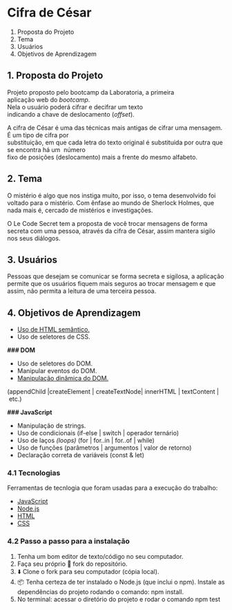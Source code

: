 # Cifra de César

1. Proposta do Projeto
2. Tema 
3. Usuários
4. Objetivos de Aprendizagem

## 1. Proposta do Projeto

Projeto proposto pelo bootcamp da Laboratoria, a primeira aplicação web do *_bootcamp_*.  Nela o usuário poderá cifrar e decifrar um texto indicando a chave de deslocamento (*_offset_*).

A cifra de César é uma das técnicas mais antigas de cifrar uma mensagem. É um tipo de cifra por substituição, em que cada letra do texto original é substituida por outra que se encontra há um  número fixo de posições (deslocamento) mais a frente do mesmo alfabeto.

## 2. Tema

O mistério é algo que nos instiga muito, por isso, o tema desenvolvido foi voltado para o mistério. Com ênfase ao mundo de Sherlock Holmes, que nada mais é, cercado de mistérios e investigações.

O Le Code Secret tem a proposta de você trocar mensagens de forma secreta com uma pessoa, através da cifra de César, assim mantera sigilo nos seus diálogos.

## 3. Usuários

Pessoas que desejam se comunicar se forma secreta e sigilosa, a aplicação permite que os usuários fiquem mais seguros ao trocar mensagem e que assim, não permita a leitura de uma terceira pessoa.

## 4. Objetivos de Aprendizagem

- [Uso de HTML semântico.](https://developer.mozilla.org/pt-BR/docs/Glossario/Semantica#Sem%C3%A2ntica_em_HTML)
- Uso de seletores de CSS.

**### DOM**

- Uso de seletores do DOM.
- Manipular eventos do DOM.
- [Manipulação dinâmica do DOM.](https://developer.mozilla.org/pt-BR/docs/DOM/Referencia_do_DOM/Introdu%C3%A7%C3%A3o)

(appendChild |createElement | createTextNode| innerHTML | textContent | etc.)

**### JavaScript**

- Manipulação de strings.
- Uso de condicionais (if-else | switch | operador ternário)
- Uso de laços *_(loops)_* (for | for..in | for..of | while)
- Uso de funções (parâmetros | argumentos | valor de retorno)
- Declaração correta de variáveis (const & let)

### 4.1 **Tecnologias**

Ferramentas de tecnlogia que foram usadas para a execução do trabalho:

- [JavaScript](https://developer.mozilla.org/pt-BR/docs/Web/JavaScript)
- [Node.js](https://nodejs.org/)
- [HTML](https://developer.mozilla.org/pt-BR/docs/Web/HTML/Element/html)
- [CSS](https://developer.mozilla.org/pt-BR/docs/Web/CSS)

### 4.2 Passo a passo para a instalação

1. Tenha um bom editor de texto/código no seu computador.
2. Faça seu próprio 🍴 fork do repositório.
3. ⬇️ Clone o fork para seu computador (cópia local).
4. 📦 Tenha certeza de ter instalado o Node.js (que inclui o npm). Instale as dependências do projeto rodando o comando: npm install.
5. No terminal: acessar o diretório do projeto e rodar o comando npm test

